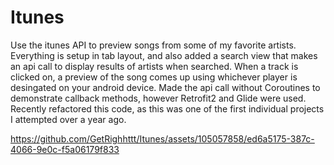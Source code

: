 # Itunes

Use the itunes API to preview songs from some of my favorite artists. Everything is setup in tab layout,
and also added a search view that makes an api call to display results of artists when searched. When a track is clicked 
on, a preview of the song comes up using whichever player is desingated on your android device. Made the api call without 
Coroutines to demonstrate callback methods, however Retrofit2 and Glide were used. Recently refactored this code,
as this was one of the first individual projects I attempted over a year ago.

https://github.com/GetRighhttt/Itunes/assets/105057858/ed6a5175-387c-4066-9e0c-f5a06179f833
